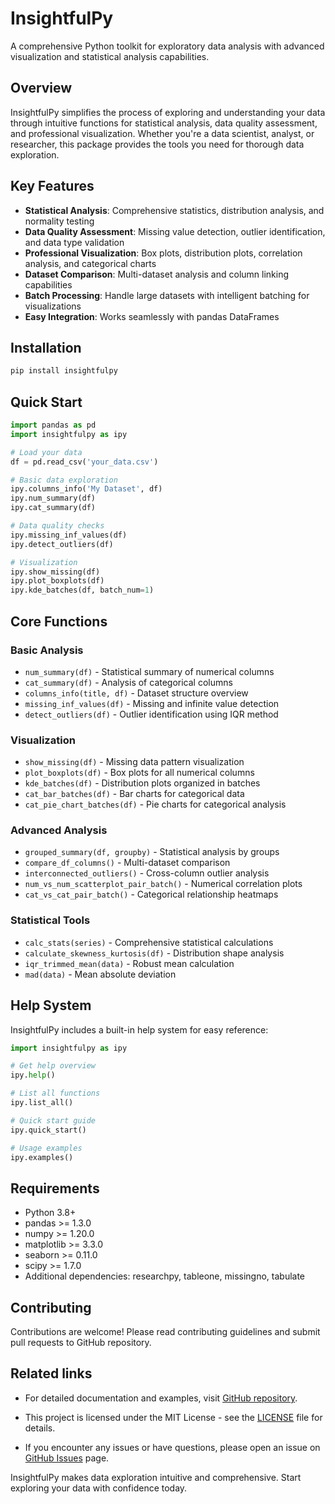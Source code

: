 # InsightfulPy

A comprehensive Python toolkit for exploratory data analysis with advanced visualization and statistical analysis capabilities.

## Overview

InsightfulPy simplifies the process of exploring and understanding your data through intuitive functions for statistical analysis, data quality assessment, and professional visualization. Whether you're a data scientist, analyst, or researcher, this package provides the tools you need for thorough data exploration.

## Key Features

- **Statistical Analysis**: Comprehensive statistics, distribution analysis, and normality testing
- **Data Quality Assessment**: Missing value detection, outlier identification, and data type validation  
- **Professional Visualization**: Box plots, distribution plots, correlation analysis, and categorical charts
- **Dataset Comparison**: Multi-dataset analysis and column linking capabilities
- **Batch Processing**: Handle large datasets with intelligent batching for visualizations
- **Easy Integration**: Works seamlessly with pandas DataFrames

## Installation

```bash
pip install insightfulpy
```

## Quick Start

```python
import pandas as pd
import insightfulpy as ipy

# Load your data
df = pd.read_csv('your_data.csv')

# Basic data exploration
ipy.columns_info('My Dataset', df)
ipy.num_summary(df)
ipy.cat_summary(df)

# Data quality checks
ipy.missing_inf_values(df)
ipy.detect_outliers(df)

# Visualization
ipy.show_missing(df)
ipy.plot_boxplots(df)
ipy.kde_batches(df, batch_num=1)
```

## Core Functions

### Basic Analysis
- `num_summary(df)` - Statistical summary of numerical columns
- `cat_summary(df)` - Analysis of categorical columns  
- `columns_info(title, df)` - Dataset structure overview
- `missing_inf_values(df)` - Missing and infinite value detection
- `detect_outliers(df)` - Outlier identification using IQR method

### Visualization  
- `show_missing(df)` - Missing data pattern visualization
- `plot_boxplots(df)` - Box plots for all numerical columns
- `kde_batches(df)` - Distribution plots organized in batches
- `cat_bar_batches(df)` - Bar charts for categorical data
- `cat_pie_chart_batches(df)` - Pie charts for categorical analysis

### Advanced Analysis
- `grouped_summary(df, groupby)` - Statistical analysis by groups
- `compare_df_columns()` - Multi-dataset comparison
- `interconnected_outliers()` - Cross-column outlier analysis
- `num_vs_num_scatterplot_pair_batch()` - Numerical correlation plots
- `cat_vs_cat_pair_batch()` - Categorical relationship heatmaps

### Statistical Tools
- `calc_stats(series)` - Comprehensive statistical calculations
- `calculate_skewness_kurtosis(df)` - Distribution shape analysis
- `iqr_trimmed_mean(data)` - Robust mean calculation
- `mad(data)` - Mean absolute deviation

## Help System

InsightfulPy includes a built-in help system for easy reference:

```python
import insightfulpy as ipy

# Get help overview
ipy.help()

# List all functions
ipy.list_all()

# Quick start guide
ipy.quick_start()

# Usage examples
ipy.examples()
```

## Requirements

- Python 3.8+
- pandas >= 1.3.0
- numpy >= 1.20.0
- matplotlib >= 3.3.0
- seaborn >= 0.11.0
- scipy >= 1.7.0
- Additional dependencies: researchpy, tableone, missingno, tabulate

## Contributing

Contributions are welcome! Please read contributing guidelines and submit pull requests to GitHub repository.

## Related links

- For detailed documentation and examples, visit [GitHub repository](https://github.com/dhaneshbb/insightfulpy).

- This project is licensed under the MIT License - see the [LICENSE](https://github.com/dhaneshbb/insightfulpy/blob/main/LICENSE) file for details.

- If you encounter any issues or have questions, please open an issue on [GitHub Issues](https://github.com/dhaneshbb/insightfulpy/issues) page.


InsightfulPy makes data exploration intuitive and comprehensive. Start exploring your data with confidence today.